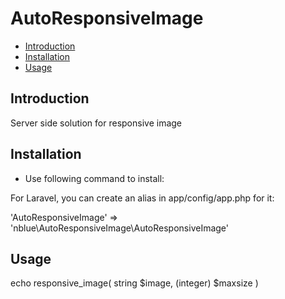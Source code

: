 # AutoResponsiveImage

- [Introduction](#introduction)
- [Installation](#installation)
- [Usage](#usage)

<a name="introduction"></a>
## Introduction

Server side solution for responsive image

<a name="installation"></a>
## Installation

* Use following command to install:

For Laravel, you can create an alias in app/config/app.php for it:

'AutoResponsiveImage' => 'nblue\AutoResponsiveImage\AutoResponsiveImage'

<a name="usage"></a>
## Usage

echo responsive_image( string $image, (integer) $maxsize  )